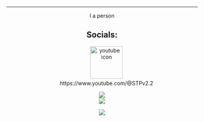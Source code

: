 
<div align="center">
  <hr>I a person</hr>
  <h2>Socials:</h2>
  <ul style="list-style: none;">
    <li><img alt="youtube icon" width="85px" src="https://static.vecteezy.com/system/resources/thumbnails/018/930/572/small/youtube-logo-youtube-icon-transparent-free-png.png" /></li>
    <li>https://www.youtube.com/@STPv2.2</li>
  </ul>

  <img src="https://discord-readme-badge.vercel.app/api?id=1187124067283783731"> <br>
  <img src="https://github-readme-stats.vercel.app/api/top-langs/?username=STPv22&theme=radical">

  <p>
    <a href="https://skillicons.dev">
      <img src="https://skillicons.dev/icons?i=js,html,css,java,p5js,vscode,windows" />
    </a>
  </p>
</div>
